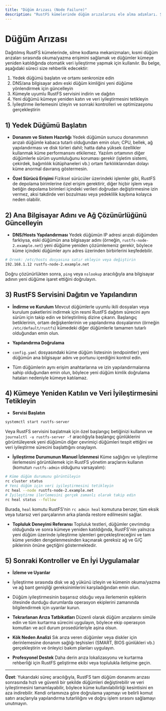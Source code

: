 ```yaml
---
title: "Düğüm Arızası (Node Failure)"
description: "RustFS kümelerinde düğüm arızalarını ele alma adımları. Şunları içerir: yedek düğüm donanımının hazırlanması, yapılandırma güncellemeleri, servis dağıtımı, kümeye yeniden katılma, veri iyileştirme ve sonraki kontroller ve en iyi uygulamalar."
---
```

# Düğüm Arızası

Dağıtılmış RustFS kümelerinde, silme kodlama mekanizmaları, kısmi düğüm arızaları sırasında okuma/yazma erişimini sağlamak ve düğümler kümeye yeniden katıldığında otomatik veri iyileştirme yapmak için kullanılır. Bu belge, aşağıdaki süreci size rehberlik edecektir:

1. Yedek düğümü başlatın ve ortamı senkronize edin
2. DNS/ana bilgisayar adını eski düğüm kimliğini yeni düğüme yönlendirmek için güncelleyin
3. Kümeyle uyumlu RustFS servisini indirin ve dağıtın
4. Yeni düğümü kümeye yeniden katın ve veri iyileştirmesini tetikleyin
5. İyileştirme ilerlemesini izleyin ve sonraki kontrolleri ve optimizasyonu gerçekleştirin

## 1) Yedek Düğümü Başlatın

* **Donanım ve Sistem Hazırlığı**
Yedek düğümün sunucu donanımının arızalı düğümle kabaca tutarlı olduğundan emin olun; CPU, bellek, ağ yapılandırması ve disk türleri dahil; hatta daha yüksek özellikler kullanmak küme performansını etkilemez.
Yazılım ortamının diğer düğümlerle sürüm uyumluluğunu koruması gerekir (işletim sistemi, çekirdek, bağımlılık kütüphaneleri vb.) ortam farklılıklarından dolayı küme anormal davranış göstermesin.

* **Özel Sürücü Erişimi**
Fiziksel sürücüler üzerindeki işlemler gibi, RustFS de depolama birimlerine özel erişim gerektirir, diğer hiçbir işlem veya betiğin depolama birimleri içindeki verileri doğrudan değiştirmesine izin vermez, aksi takdirde veri bozulması veya yedeklilik kaybına kolayca neden olabilir.

## 2) Ana Bilgisayar Adını ve Ağ Çözünürlüğünü Güncelleyin

* **DNS/Hosts Yapılandırması**
Yedek düğümün IP adresi arızalı düğümden farklıysa, eski düğümün ana bilgisayar adını (örneğin, `rustfs-node-2.example.net`) yeni düğüme yeniden çözümlemeniz gerekir, böylece küme içindeki düğümler aynı adres üzerinden birbirlerini keşfedebilir.
```bash
# Örnek: /etc/hosts dosyasına satır ekleyin veya değiştirin
192.168.1.12 rustfs-node-2.example.net
```
Doğru çözünürlükten sonra, `ping` veya `nslookup` aracılığıyla ana bilgisayar adının yeni düğüme işaret ettiğini doğrulayın.

## 3) RustFS Servisini Dağıtın ve Yapılandırın

* **İndirme ve Kurulum**
Mevcut düğümlerle uyumlu ikili dosyaları veya kurulum paketlerini indirmek için resmi RustFS dağıtım sürecini aynı sürüm için takip edin ve birleştirilmiş dizine çıkarın. Başlangıç betiklerinin, ortam değişkenlerinin ve yapılandırma dosyalarının (örneğin `/etc/default/rustfs`) kümedeki diğer düğümlerle tamamen tutarlı olduğundan emin olun.

* **Yapılandırma Doğrulama**
* `config.yaml` dosyasındaki küme düğüm listesinin (endpointler) yeni düğümün ana bilgisayar adını ve portunu içerdiğini kontrol edin.
* Tüm düğümlerin aynı erişim anahtarlarına ve izin yapılandırmalarına sahip olduğundan emin olun, böylece yeni düğüm kimlik doğrulama hataları nedeniyle kümeye katılamaz.

## 4) Kümeye Yeniden Katılın ve Veri İyileştirmesini Tetikleyin

* **Servisi Başlatın**
```bash
systemctl start rustfs-server
```
Veya RustFS servisini başlatmak için özel başlangıç betiğinizi kullanın ve `journalctl -u rustfs-server -f` aracılığıyla başlangıç günlüklerini görüntüleyerek yeni düğümün diğer çevrimiçi düğümleri tespit ettiğini ve veri iyileştirme sürecini başlattığını onaylayın.

* **İyileştirme Durumunun Manuel İzlenmesi**
Küme sağlığını ve iyileştirme ilerlemesini görüntülemek için RustFS yönetim araçlarını kullanın (komutun `rustfs-admin` olduğunu varsayalım):
```bash
# Küme düğüm durumunu görüntüleyin
rc cluster status
# Yeni düğüm için veri iyileştirmesini tetikleyin
rc heal --node rustfs-node-2.example.net
# İyileştirme ilerlemesini gerçek zamanlı olarak takip edin
rc heal status --follow
```
Burada, `heal` komutu RustFS'nin `rc admin heal` komutuna benzer, tüm eksik veya tutarsız veri parçalarının arka planda restore edilmesini sağlar.

* **Topluluk Deneyimi Referansı**
Topluluk testleri, düğümler çevrimdışı olduğunda ve sonra kümeye yeniden katıldığında, RustFS'nin yalnızca yeni düğüm üzerinde iyileştirme işlemleri gerçekleştireceğini ve tam küme yeniden dengelenmesinden kaçınarak gereksiz ağ ve G/Ç piklerinin önüne geçtiğini göstermektedir.

## 5) Sonraki Kontroller ve En İyi Uygulamalar

* **İzleme ve Uyarılar**
* İyileştirme sırasında disk ve ağ yükünü izleyin ve kümenin okuma/yazma ve ağ bant genişliği gereksinimlerini karşıladığından emin olun.
* Düğüm iyileştirmesinin başarısız olduğu veya ilerlemenin eşiklerin ötesinde durduğu durumlarda operasyon ekiplerini zamanında bilgilendirmek için uyarılar kurun.

* **Tekrarlanan Arıza Tatbikatları**
Düzenli olarak düğüm arızalarını simüle edin ve tüm kurtarma sürecini uygulayın, böylece ekip operasyon komutları ve acil durum prosedürleriyle aşina olsun.

* **Kök Neden Analizi**
Sık arıza veren düğümler veya diskler için derinlemesine donanım sağlığı teşhisleri (SMART, BIOS günlükleri vb.) gerçekleştirin ve önleyici bakım planları uygulayın.

* **Profesyonel Destek**
Daha derin arıza lokalizasyonu ve kurtarma rehberliği için RustFS geliştirme ekibi veya toplulukla iletişime geçin.

---
**Özet**: Yukarıdaki süreç aracılığıyla, RustFS tam düğüm donanımı arızası sonrasında hızlı ve güvenli bir şekilde düğümleri değiştirebilir ve veri iyileştirmesini tamamlayabilir, böylece küme kullanılabilirliği kesintisini en aza indirebilir. Kendi ortamınıza göre doğrulama yapmayı ve belirli komut satırı araçlarıyla yapılandırma tutarlılığını ve doğru işlem sırasını sağlamayı unutmayın.